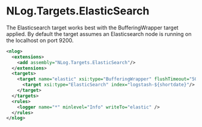 NLog.Targets.ElasticSearch
==========================

The Elasticsearch target works best with the BufferingWrapper target applied. By default the target assumes an Elasticsearch node is running on the localhost on port 9200.

```xml
<nlog>
  <extensions>
    <add assembly="NLog.Targets.ElasticSearch"/>
  </extensions>
  <targets>
    <target name="elastic" xsi:type="BufferingWrapper" flushTimeout="5000">
  	  <target xsi:type="ElasticSearch" index="logstash-${shortdate}"/>
    </target>
  </targets>
  <rules>
    <logger name="*" minlevel="Info" writeTo="elastic" />
  </rules>
</nlog>
```
